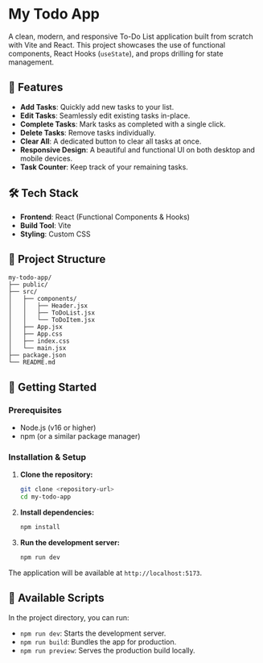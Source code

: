 # My Todo App

A clean, modern, and responsive To-Do List application built from scratch with Vite and React. This project showcases the use of functional components, React Hooks (`useState`), and props drilling for state management.

## 🚀 Features

- **Add Tasks**: Quickly add new tasks to your list.
- **Edit Tasks**: Seamlessly edit existing tasks in-place.
- **Complete Tasks**: Mark tasks as completed with a single click.
- **Delete Tasks**: Remove tasks individually.
- **Clear All**: A dedicated button to clear all tasks at once.
- **Responsive Design**: A beautiful and functional UI on both desktop and mobile devices.
- **Task Counter**: Keep track of your remaining tasks.

## 🛠️ Tech Stack

- **Frontend**: React (Functional Components & Hooks)
- **Build Tool**: Vite
- **Styling**: Custom CSS

## 📁 Project Structure

```
my-todo-app/
├── public/
├── src/
│   ├── components/
│   │   ├── Header.jsx
│   │   ├── ToDoList.jsx
│   │   └── ToDoItem.jsx
│   ├── App.jsx
│   ├── App.css
│   ├── index.css
│   └── main.jsx
├── package.json
└── README.md
```

## 🚀 Getting Started

### Prerequisites

- Node.js (v16 or higher)
- npm (or a similar package manager)

### Installation & Setup

1.  **Clone the repository:**
    ```bash
    git clone <repository-url>
    cd my-todo-app
    ```

2.  **Install dependencies:**
    ```bash
    npm install
    ```

3.  **Run the development server:**
    ```bash
    npm run dev
    ```

The application will be available at `http://localhost:5173`.

## 🔧 Available Scripts

In the project directory, you can run:

- `npm run dev`: Starts the development server.
- `npm run build`: Bundles the app for production.
- `npm run preview`: Serves the production build locally.


